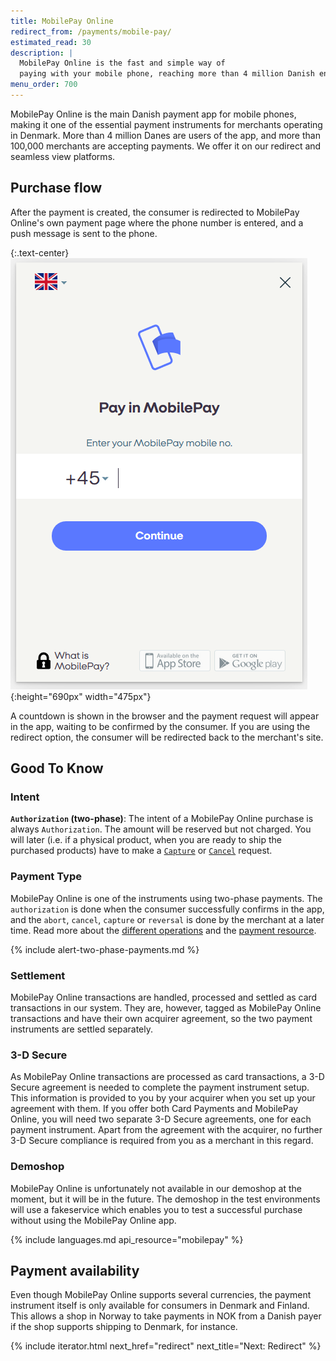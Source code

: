```yaml
---
title: MobilePay Online 
redirect_from: /payments/mobile-pay/
estimated_read: 30
description: |
  MobilePay Online is the fast and simple way of
  paying with your mobile phone, reaching more than 4 million Danish end-users.
menu_order: 700
---
```


MobilePay Online is the main Danish payment app for mobile phones, making it one
of the essential payment instruments for merchants operating in Denmark. More 
than 4 million Danes are users of the app, and more than 100,000 merchants are
accepting payments. We offer it on our redirect and seamless view platforms.

## Purchase flow

After the payment is created, the consumer is redirected to MobilePay Online's
own payment page where the phone number is entered, and a push message is sent
to the phone.

{:.text-center}
![screenshot of the MobilePay Online number input page][mobilepay-number-input]{:height="690px" width="475px"}

A countdown is shown in the browser and the payment request will appear in the
app, waiting to be confirmed by the consumer. If you are using the redirect
option, the consumer will be redirected back to the merchant's site.

## Good To Know

### Intent

**`Authorization` (two-phase)**: The intent of a MobilePay Online purchase is
always `Authorization`. The amount will be reserved but not charged. You will
later (i.e. if a physical product, when you are ready to ship the purchased
products) have to make a [`Capture`][mobilepay-capture] or
[`Cancel`][mobilepay-cancel] request.

### Payment Type

MobilePay Online is one of the instruments using two-phase payments. The
`authorization` is done when the consumer successfully confirms in the app, and
the `abort`, `cancel`, `capture` or `reversal` is done by the merchant at a
later time. Read more about the [different operations][other-features] and the
[payment resource][payment-resource].

{% include alert-two-phase-payments.md %}

### Settlement

MobilePay Online transactions are handled, processed and settled as card
transactions in our system. They are, however, tagged as MobilePay Online
transactions and have their own acquirer agreement, so the two payment
instruments are settled separately.

### 3-D Secure

As MobilePay Online transactions are processed as card transactions, a 3-D
Secure agreement is needed to complete the payment instrument setup. This
information is provided to you by your acquirer when you set up your agreement
with them. If you offer both Card Payments and MobilePay Online, you will need
two separate 3-D Secure agreements, one for each payment instrument. Apart from
the agreement with the acquirer, no further 3-D Secure compliance is required
from you as a merchant in this regard.

### Demoshop

MobilePay Online is unfortunately not available in our demoshop at the moment,
but it will be in the future. The demoshop in the test environments will use a
fakeservice which enables you to test a successful purchase without using the
MobilePay Online app.

{% include languages.md api_resource="mobilepay" %}

## Payment availability

Even though MobilePay Online supports several currencies, the payment instrument
itself is only available for consumers in Denmark and Finland. This allows a 
shop in Norway to take payments in NOK from a Danish payer if the shop supports
shipping to Denmark, for instance.

{% include iterator.html
                         next_href="redirect"
                         next_title="Next: Redirect" %}

[mobilepay-number-input]: /assets/img/payments/mobilepay-redirect-en.png
[mobilepay-cancel]: /payment-instruments/mobile-pay/after-payment#cancellations
[mobilepay-capture]: /payment-instruments/mobile-pay/after-payment#capture
[payment-resource]: /payment-instruments/mobile-pay/other-features#payment-resource
[other-features]: /payment-instruments/mobile-pay/other-features#operations
